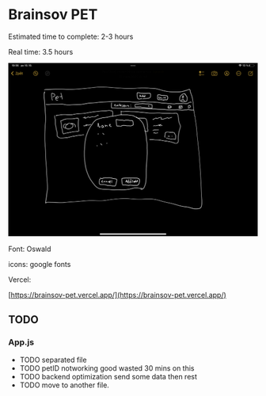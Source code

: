 # Brainsov PET

Estimated time to complete: 2-3 hours

Real time: 3.5 hours

![sketch](sketch.png)

Font: Oswald

icons: google fonts

Vercel:

[https://brainsov-pet.vercel.app/](https://brainsov-pet.vercel.app/)
## TODO
### App.js
 - TODO separated file
 - TODO petID notworking good wasted 30 mins on this
 - TODO backend optimization send some data then rest
 - TODO move to another file.